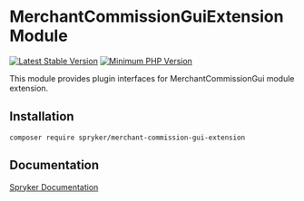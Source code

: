 # MerchantCommissionGuiExtension Module
[![Latest Stable Version](https://poser.pugx.org/spryker/merchant-commission-gui-extension/v/stable.svg)](https://packagist.org/packages/spryker/merchant-commission-gui-extension)
[![Minimum PHP Version](https://img.shields.io/badge/php-%3E%3D%208.2-8892BF.svg)](https://php.net/)

This module provides plugin interfaces for MerchantCommissionGui module extension.

## Installation

```
composer require spryker/merchant-commission-gui-extension
```

## Documentation

[Spryker Documentation](https://docs.spryker.com)
